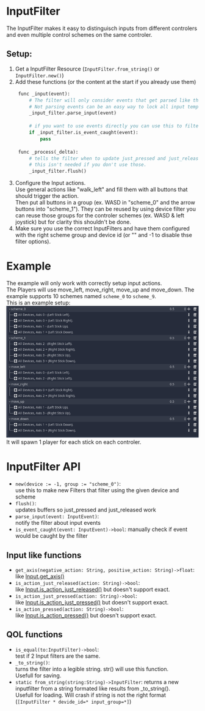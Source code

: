 # InputFilter
The InputFilter makes it easy to distinguisch inputs from different controlers and even multiple control schemes on the same controler.

## Setup:
1. Get a InputFilter Resource (`InputFilter.from_string()` or `InputFilter.new()`)
2. Add these functions (or the content at the start if you already use them)
   ```py
    func _input(event):
        # The filter will only consider events that get parsed like this.
        # Not parsing events can be an easy way to lock all input temporarily.
        _input_filter.parse_input(event)

        # if you want to use events directly you can use this to filter manually
        if _input_filter.is_event_caught(event):
            pass

    func _process(_delta):
        # tells the filter when to update just_pressed and just_released.
        # this isn't needed if you don't use those.
        _input_filter.flush()
   ```
3.  Configure the Input actions.  
   Use general actions like "walk_left" and fill them with all buttons that should trigger the action.  
   Then put all buttons in a group (ex. WASD in "scheme_0" and the arrow buttons into "scheme_1"). They can be reused by using device filter you can reuse those groups for the controler schemes (ex. WASD & left joystick) but for clarity this shouldn't be done.
4. Make sure you use the correct InputFilters and have them configured with the right scheme group and device id (or "" and -1 to disable thse filter options).

# Example
The example will only work with correctly setup input actions.  
The Players will use move_left, move_right, move_up and move_down. The example supports 10 schemes named `scheme_0` to `scheme_9`.  
This is an example setup: ![](screenshot/input_map.png)
It will spawn 1 player for each stick on each controler.

# InputFilter API

- `new(device := -1, group := "scheme_0")`:  
  use this to make new Filters that filter using the given device and scheme
- `flush()`:  
  updates buffers so just_pressed and just_released work
- `parse_input(event: InputEvent)`:  
   notify the filter about input events
- `is_event_caught(event: InputEvent)->bool`:
  manually check if event would be caught by the filter
## Input like functions
- `get_axis(negative_action: String, positive_action: String)->float`:  
  like [Input.get_axis()](https://docs.godotengine.org/en/3.5/classes/class_input.html#class-input-method-get-axis)
- `is_action_just_released(action: String)->bool`:  
	like [Input.is_action_just_released()](https://docs.godotengine.org/en/3.5/classes/class_input.html#class-input-method-is-action-just-released) but doesn't support exact.
- `is_action_just_pressed(action: String)->bool`:  
	like [Input.is_action_just_pressed()](https://docs.godotengine.org/en/3.5/classes/class_input.html#class-input-method-is-action-just-pressed) but doesn't support exact.
- `is_action_pressed(action: String)->bool`:  
	like [Input.is_action_pressed()](https://docs.godotengine.org/en/3.5/classes/class_input.html#class-input-method-is-action-pressed) but doesn't support exact.
## QOL functions
- `is_equal(to:InputFilter)->bool`:  
  test if 2 Input filters are the same.
- `_to_string()`:  
  turns the filter into a legible string. str() will use this function.  
  Usefull for saving.
- `static from_string(string:String)->InputFilter`:
  returns a new inputfilter from a string formated like results from _to_string().  
  Usefull for loading.
  Will crash if string is not the right format (`[InputFilter * devide_id=* input_group=*]`)
